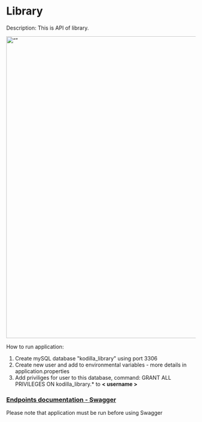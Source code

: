 # Library
Description: This is API of library.

<img src="https://upload.wikimedia.org/wikipedia/commons/thumb/1/1e/Salle_de_lecture_Biblioth%C3%A8que_Mazarine_depuis_gallerie.jpg/1920px-Salle_de_lecture_Biblioth%C3%A8que_Mazarine_depuis_gallerie.jpg" alt= “” width="800" height="value">

How to run application:
1) Create mySQL database "kodilla_library" using port 3306
2) Create new user and add to environmental variables - more details in application.properties
3) Add priviliges for user to this database, command:
GRANT ALL PRIVILEGES ON kodilla_library.* to **< username >**

### [Endpoints documentation  - Swagger](http://localhost:8080/swagger-ui/index.html)
Please note that application must be run before using Swagger